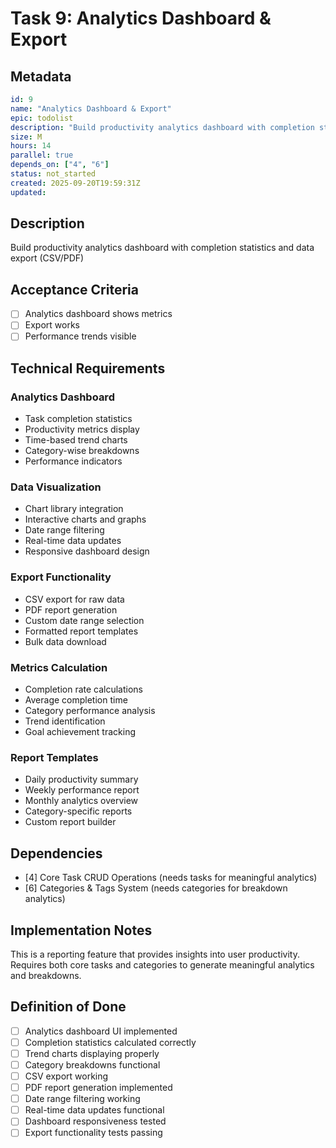 # Task 9: Analytics Dashboard & Export

## Metadata
```yaml
id: 9
name: "Analytics Dashboard & Export"
epic: todolist
description: "Build productivity analytics dashboard with completion statistics and data export (CSV/PDF)"
size: M
hours: 14
parallel: true
depends_on: ["4", "6"]
status: not_started
created: 2025-09-20T19:59:31Z
updated: 
```

## Description
Build productivity analytics dashboard with completion statistics and data export (CSV/PDF)

## Acceptance Criteria
- [ ] Analytics dashboard shows metrics
- [ ] Export works
- [ ] Performance trends visible

## Technical Requirements

### Analytics Dashboard
- Task completion statistics
- Productivity metrics display
- Time-based trend charts
- Category-wise breakdowns
- Performance indicators

### Data Visualization
- Chart library integration
- Interactive charts and graphs
- Date range filtering
- Real-time data updates
- Responsive dashboard design

### Export Functionality
- CSV export for raw data
- PDF report generation
- Custom date range selection
- Formatted report templates
- Bulk data download

### Metrics Calculation
- Completion rate calculations
- Average completion time
- Category performance analysis
- Trend identification
- Goal achievement tracking

### Report Templates
- Daily productivity summary
- Weekly performance report
- Monthly analytics overview
- Category-specific reports
- Custom report builder

## Dependencies
- [4] Core Task CRUD Operations (needs tasks for meaningful analytics)
- [6] Categories & Tags System (needs categories for breakdown analytics)

## Implementation Notes
This is a reporting feature that provides insights into user productivity. Requires both core tasks and categories to generate meaningful analytics and breakdowns.

## Definition of Done
- [ ] Analytics dashboard UI implemented
- [ ] Completion statistics calculated correctly
- [ ] Trend charts displaying properly
- [ ] Category breakdowns functional
- [ ] CSV export working
- [ ] PDF report generation implemented
- [ ] Date range filtering working
- [ ] Real-time data updates functional
- [ ] Dashboard responsiveness tested
- [ ] Export functionality tests passing
